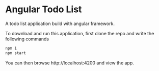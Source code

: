 # Angular Todo List

A todo list application build with angular framework.

To download and run this application, first clone the repo and write the following commands

```sh
npm i
npm start
```

You can then browse http://localhost:4200 and view the app.
